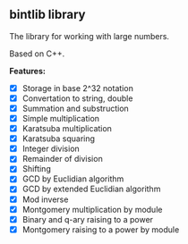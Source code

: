 ## bintlib library 
The library for working with large numbers.

Based on C++.

**Features:**
- [x] Storage in base 2^32 notation
- [x] Convertation to string, double
- [x] Summation and substruction
- [x] Simple multiplication
- [x] Karatsuba multiplication
- [x] Karatsuba squaring
- [x] Integer division
- [x] Remainder of division 
- [x] Shifting
- [x] GCD by Euclidian algorithm
- [x] GCD by extended Euclidian algorithm
- [x] Mod inverse
- [x] Montgomery multiplication by module
- [x] Binary and q-ary raising to a power
- [x] Montgomery raising to a power by module
